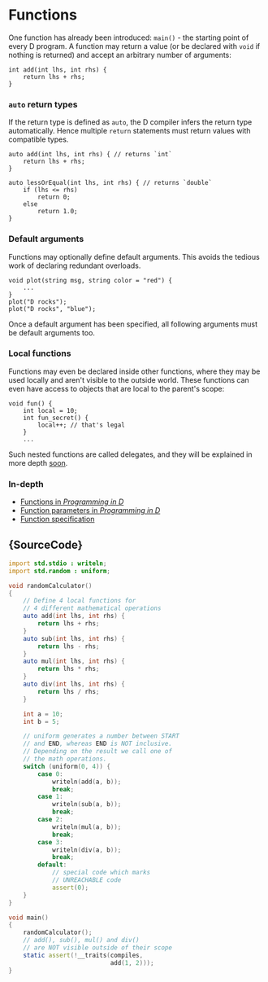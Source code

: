 # Functions

One function has already been introduced: `main()` - the starting point of every
D program. A function may return a value (or be declared with
`void` if nothing is returned) and accept an arbitrary number of arguments:

    int add(int lhs, int rhs) {
        return lhs + rhs;
    }

### `auto` return types

If the return type is defined as `auto`, the D compiler infers the return
type automatically. Hence multiple `return` statements must return values with
compatible types.

    auto add(int lhs, int rhs) { // returns `int`
        return lhs + rhs;
    }

    auto lessOrEqual(int lhs, int rhs) { // returns `double`
        if (lhs <= rhs)
            return 0;
        else
            return 1.0;
    }

### Default arguments

Functions may optionally define default arguments.
This avoids the tedious work of declaring redundant
overloads.

    void plot(string msg, string color = "red") {
        ...
    }
    plot("D rocks");
    plot("D rocks", "blue");

Once a default argument has been specified, all following arguments
must be default arguments too.

### Local functions

Functions may even be declared inside other functions, where they may be
used locally and aren't visible to the outside world.
These functions can even have access to objects that are local to
the parent's scope:

    void fun() {
        int local = 10;
        int fun_secret() {
            local++; // that's legal
        }
        ...

Such nested functions are called delegates, and they will be explained in more depth
[soon](basics/delegates).

### In-depth

- [Functions in _Programming in D_](http://ddili.org/ders/d.en/functions.html)
- [Function parameters in _Programming in D_](http://ddili.org/ders/d.en/function_parameters.html)
- [Function specification](https://dlang.org/spec/function.html)

## {SourceCode}

```d
import std.stdio : writeln;
import std.random : uniform;

void randomCalculator()
{
    // Define 4 local functions for
    // 4 different mathematical operations
    auto add(int lhs, int rhs) {
        return lhs + rhs;
    }
    auto sub(int lhs, int rhs) {
        return lhs - rhs;
    }
    auto mul(int lhs, int rhs) {
        return lhs * rhs;
    }
    auto div(int lhs, int rhs) {
        return lhs / rhs;
    }

    int a = 10;
    int b = 5;

    // uniform generates a number between START
    // and END, whereas END is NOT inclusive.
    // Depending on the result we call one of
    // the math operations.
    switch (uniform(0, 4)) {
        case 0:
            writeln(add(a, b));
            break;
        case 1:
            writeln(sub(a, b));
            break;
        case 2:
            writeln(mul(a, b));
            break;
        case 3:
            writeln(div(a, b));
            break;
        default:
            // special code which marks
            // UNREACHABLE code
            assert(0);
    }
}

void main()
{
    randomCalculator();
    // add(), sub(), mul() and div()
    // are NOT visible outside of their scope
    static assert(!__traits(compiles,
                            add(1, 2)));
}

```
